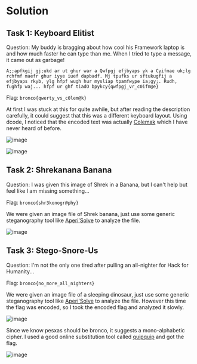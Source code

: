 # Solution
## Task 1: Keyboard Elitist
Question: My buddy is bragging about how cool his Framework laptop is and how much faster he can type than me. When I tried to type a message, it came out as garbage!
```
A;;apfkgij gj;ukd ar ut ghur war a Qwfpgj efjbyaps yk a Cyifmae uk;lg rchfmf maefr ghur iyye iuef dapbadf. Mj tpufks ur sftukugfij a efjbyaps rkyb, ylg hfpf wugh hur mysliap tpamfwype ia;gy;. Rudh, fughfp waj... hfpf ur ghf tiadO bpykcy{qwfpgj_vr_c0ifm@e}
```

Flag: `bronco{qwerty_vs_c0lem@k}`

At first I was stuck at this for quite awhile, but after reading the description carefully, it could suggest that this was a different keyboard layout. Using dcode, I noticed that the encoded text was actually [Colemak](https://colemak.com/) which I have never heard of before.

![image](https://github.com/warlocksmurf/onlinectf-writeups/assets/121353711/852ce8c4-14e5-46a1-a2d1-d5a7c6d8f3b6)

![image](https://github.com/warlocksmurf/onlinectf-writeups/assets/121353711/01b2b2c5-356d-48c7-bc03-e94c00f50c91)

## Task 2: Shrekanana Banana
Question: I was given this image of Shrek in a Banana, but I can't help but feel like I am missing something...

Flag: `bronco{shr3konogr@phy}`

We were given an image file of Shrek banana, just use some generic steganography tool like [Aperi'Solve](https://www.aperisolve.com/) to analyze the file.

![image](https://github.com/warlocksmurf/onlinectf-writeups/assets/121353711/801d0155-8a54-416a-b8e2-f988eba79c68)

## Task 3: Stego-Snore-Us
Question: I'm not the only one tired after pulling an all-nighter for Hack for Humanity...

Flag: `bronco{no_more_all_nighters}`

We were given an image file of a sleeping dinosaur, just use some generic steganography tool like [Aperi'Solve](https://www.aperisolve.com/) to analyze the file. However this time the flag was encoded, so I took the encoded flag and analyzed it slowly.

![image](https://github.com/warlocksmurf/onlinectf-writeups/assets/121353711/b55a0b13-d859-4cdc-9c56-6d509abe960f)

Since we know pesxas should be bronco, it suggests a mono-alphabetic cipher. I used a good online substitution tool called [quipquip](https://quipqiup.com/) and got the flag.

![image](https://github.com/warlocksmurf/onlinectf-writeups/assets/121353711/0a2583be-ea62-494b-955a-385631dc6e17)

